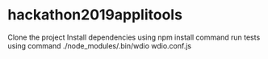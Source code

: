 # hackathon2019applitools

Clone the project
Install dependencies using npm install command
run tests using command ./node_modules/.bin/wdio wdio.conf.js